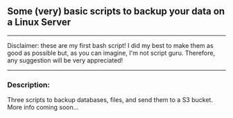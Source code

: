 ## Some (very) basic scripts to backup your data on a Linux Server

* * *

Disclaimer: these are my first bash script! I did my best to make them as good as possible but, as you can imagine, I'm not script guru. Therefore, any suggestion will be very appreciated!

* * *

### Description:
Three scripts to backup databases, files, and send them to a S3 bucket.
More info coming soon...